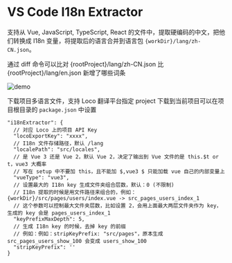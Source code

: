 # VS Code I18n Extractor

支持从 Vue, JavaScript, TypeScript, React 的文件中，提取硬编码的中文，把他们转换成 I18n 变量，将提取后的语言合并到语言包 `{workDir}/lang/zh-CN.json`。

通过 diff 命令可以比对 {rootProject}/lang/zh-CN.json 比 {rootProject}/lang/en.json 新增了哪些词条

![demo](https://cdn-support.lbkrs.com/uploads/files/201912/CkYBSKTn1pmcScE3mueYCFCcKCWCiKCc.gif)

下载项目多语言文件，支持 Loco 翻译平台指定 project 下载到当前项目可以在项目根目录的 `package.json` 中设置

```json5
"i18nExtractor": {
  // 对应 Loco 上的项目 API Key
  "locoExportKey": "xxxx", 
  // I18n 文件存储路径，默认 /lang
  "localePath": "src/locales", 
  // 是 Vue 3 还是 Vue 2，默认 Vue 2，决定了输出到 Vue 文件的是 this.$t or t，vue3 大概率
  // 写在 setup 中不要加 this，且不能加 $,vue3 $ 只能加载 vue 自己的内部变量上
  "vueType": "vue3",
  // 设置最大的 I18n key 生成文件夹组合层数，默认：0 (不限制)
  // I18n 提取的时候是用文件路径来组合的，例如：{workDir}/src/pages/users/index.vue -> src_pages_users_index_1
  // 这个参数可以控制最大文件夹层数，比如设置 2，会用上面最大两层文件夹作为 key，生成的 key 会是 pages_users_index_1
  "keyPrefixMaxDepth": 5,
  // 生成 I18n key 的时候，去掉 key 的前缀
  // 例如：例如：stripKeyPrefix: "src/pages"，原本生成 src_pages_users_show_100 会变成 users_show_100
  "stripKeyPrefix": ''
}
```
